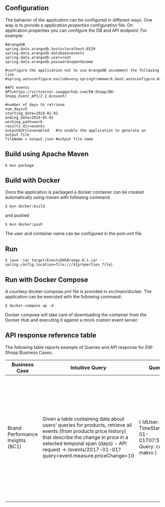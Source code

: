 ## Configuration
The behavior of the application can be configured in different ways. One way is to provide a *application.properties* configuration file.
On application.properties you can configure the DB and API endpoint.
For example:

```
#ArangoDB
spring.data.arangodb.hosts=localhost:8529
spring.data.arangodb.database=events
spring.data.arangodb.user=root
spring.data.arangodb.password=openSesame

#configure the application not to use ArangoDB uncomment the following line
#spring.autoconfigure.exclude=org.springframework.boot.autoconfigure.ArangoAutoConfiguration 

#API events
API=https://virtserver.swaggerhub.com/EW-Shopp/EW-Shopp_Event_API/2.2.0/event/

#number of days to retrieve
num_days=5
starting_date=2018-01-01
ending_date=2018-02-01
working_path=work
results_dir=events
outputOnFile=enabled   #to enable the application to generate an output file
fileName = output.json #output file name
```

## Build using Apache Maven
```
$ mvn package
```

## Build with Docker 
Once the application is packaged a docker container can be created automatically using maven with following command

```
$ mvn docker:build
```
and pushed

```
$ mvn docker:push
```
The user and container name can be configured in the *pom.xml* file.


## Run
```
$ java -jar target/EventsEWSArango-0.1.jar --spring.config.location=file:///${properties_file}
``` 


## Run with Docker Compose
A courtesy docker-compose.yml file is provided in src/main/docker. The application can be 
executed with the following command: 

```
$ docker-compose up -d 
```
Docker compose will take care of downloading the container from the Docker Hub and executing it against a mock custom event server.  


## API response reference table

The following table reports example of Queries and API response for EW-Shopp Business Cases. 

| Business Case 	| Intuitive Query                                                                                                                                                                                                                                                	| Query Data                                                                    	| API Response                                                                                                                                                                                                                                                                                                                                                                                                                                                                                                                                                                                                                                                                                                                          	|
|---------------	|----------------------------------------------------------------------------------------------------------------------------------------------------------------------------------------------------------------------------------------------------------------	|-------------------------------------------------------------------------------	|---------------------------------------------------------------------------------------------------------------------------------------------------------------------------------------------------------------------------------------------------------------------------------------------------------------------------------------------------------------------------------------------------------------------------------------------------------------------------------------------------------------------------------------------------------------------------------------------------------------------------------------------------------------------------------------------------------------------------------------	|
| Brand  Performance Insights (BC1)      	| Given a table containing data about users’ queries for products, retrieve all events (from products price history) that describe the change in price in a selected temporal span (days) - API request -> /events/2017-01-01?query=event.measure.priceChange>10 	| { IdUser: user1,  TimeStamp: 2017-01-01T07:50:41.252Z,  Query: canon makro  } 	| {  "@context":{ --- hide ---},  "eventArray":[  {  "@type":"beeo:Event",  "identifier":"event1",  "name":"happy new year",  "startDate":"2017-01-01T00:00:00Z",  "category":"Foto",  "product":{  "@type":"beeo:Product",  "identifier":"prod1",  "gtin13":"123456789012",  "description":"Canon objektiv EF 100 F/2,8 Makro USM”,  "seller": {  “@type”: “beeo:Seller”,  “identifier”: “seller1”,  “name”: “seller # 1”  },  "sku":"018719ACME/WMD001080165",  "catalogId":"xx192s",  "category": {  “@type”: “beeo:Category”,  “identifier”: "Objektivi"  }  },  "measure":{  "@type":"beeo:Measure",  "priceChanged":true,  “discount”: true,  “priceChange”: 15  "price": 123.45  }  },  … other events from other sellers ...  ] 	|
|               	|                                                                                                                                                                                                                                                                	|                                                                               	|                                                                                                                                                                                                                                                                                                                                                                                                                                                                                                                                                                                                                                                                                                                                       	|


